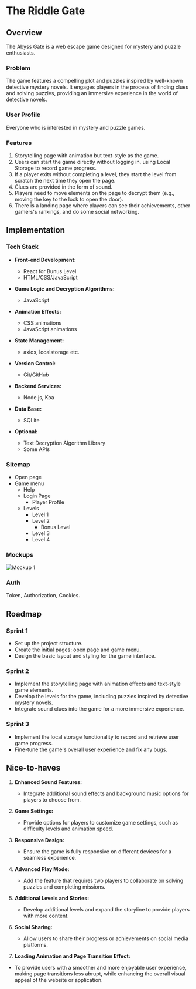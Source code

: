 # The Riddle Gate

## Overview

The Abyss Gate is a web escape game designed for mystery and puzzle enthusiasts.

### Problem

The game features a compelling plot and puzzles inspired by well-known detective mystery novels. It engages players in the process of finding clues and solving puzzles, providing an immersive experience in the world of detective novels. 

### User Profile

Everyone who is interested in mystery and puzzle games.

### Features

1. Storytelling page with animation but text-style as the game.
2. Users can start the game directly without logging in, using Local Storage to record game progress.
3. If a player exits without completing a level, they start the level from scratch the next time they open the page.
4. Clues are provided in the form of sound.
5. Players need to move elements on the page to decrypt them (e.g., moving the key to the lock to open the door).
6. There is a landing page where players can see their achievements, other gamers's rankings, and do some social networking.

## Implementation

### Tech Stack

- **Front-end Development:**
  - React for Bunus Level
  - HTML/CSS/JavaScript

- **Game Logic and Decryption Algorithms:**
  - JavaScript

- **Animation Effects:**
  - CSS animations
  - JavaScript animations

- **State Management:**
  - axios, localstorage etc.

- **Version Control:**
  - Git/GitHub

- **Backend Services:**
  - Node.js, Koa

- **Data Base:**
  - SQLite


- **Optional:**
  - Text Decryption Algorithm Library
  - Some APIs

### Sitemap

- Open page
- Game menu
  - Help
  - Login Page
    - Player Profile 
  - Levels
    - Level 1
    - Level 2 
      - Bonus Level
    - Level 3
    - Level 4

### Mockups

![Mockup 1](./1.png)

### Auth

Token, Authorization, Cookies.

## Roadmap

### Sprint 1 

- Set up the project structure.
- Create the initial pages: open page and game menu.
- Design the basic layout and styling for the game interface.

### Sprint 2 

- Implement the storytelling page with animation effects and text-style game elements.
- Develop the levels for the game, including puzzles inspired by detective mystery novels.
- Integrate sound clues into the game for a more immersive experience.

### Sprint 3 

- Implement the local storage functionality to record and retrieve user game progress.
- Fine-tune the game's overall user experience and fix any bugs.

## Nice-to-haves

1. **Enhanced Sound Features:**
   - Integrate additional sound effects and background music options for players to choose from.
     
2. **Game Settings:**
   - Provide options for players to customize game settings, such as difficulty levels and animation speed.

3. **Responsive Design:**
   - Ensure the game is fully responsive on different devices for a seamless experience.

4. **Advanced Play Mode:**
   - Add the feature that requires two players to collaborate on solving puzzles and completing missions.

5. **Additional Levels and Stories:**
   - Develop additional levels and expand the storyline to provide players with more content.

6. **Social Sharing:**
   - Allow users to share their progress or achievements on social media platforms.

7. **Loading Animation and Page Transition Effect:**
  - To provide users with a smoother and more enjoyable user experience, making page transitions less abrupt, while enhancing the overall visual appeal of the website or application.
